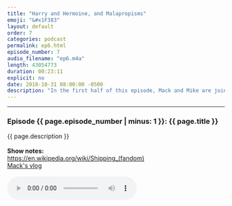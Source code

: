 ```yaml
---
title: "Harry and Hermoine, and Malapropisms"
emoji: "&#x1F383"
layout: default
order: 7
categories: podcast
permalink: ep6.html
episode_number: 7
audio_filename: "ep6.m4a"
length: 43054773
duration: 00:23:11
explicit: no
date: 2018-10-31 08:00:00 -0500
description: "In the first half of this episode, Mack and Mike are joined by their co-worker, Roxana. They talk about Internet reviews, shipping, and the Harry Potter OTP. Mack and Mike then read malapropisms off of the Internet."
---
```


<hr />
<p>
<h3>Episode {{ page.episode_number | minus: 1 }}: {{ page.title }}</h3>
{{ page.description }}
<br />
<br />
<b>Show notes:</b>
<br />
<a href="https://en.wikipedia.org/wiki/Shipping_(fandom)">https://en.wikipedia.org/wiki/Shipping_(fandom)</a>
<br />
<a href="https://www.youtube.com/watch?v=8THXsg6K_Do">Mack's vlog</a>
<br />
<br />
<audio controls="">
<source src="{{ site.podcast_audio_prefix | append: page.audio_filename }}" type="audio/x-m4a" />
Your browser does not support the audio element.
</audio>
</p>
